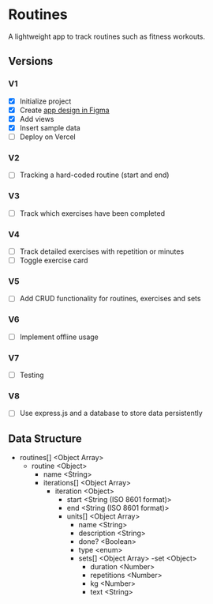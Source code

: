 # Routines

A lightweight app to track routines such as fitness workouts.

## Versions

### V1

- [x] Initialize project
- [x] Create [app design in Figma](https://www.figma.com/file/0P9jKFJoGaWL2kz5Le4fY1/Fitness-Routines?type=design&node-id=0%3A1&mode=design&t=H40qrGNbU17FIl0r-1)
- [x] Add views
- [x] Insert sample data
- [ ] Deploy on Vercel

### V2

- [ ] Tracking a hard-coded routine (start and end)

### V3

- [ ] Track which exercises have been completed

### V4

- [ ] Track detailed exercises with repetition or minutes
- [ ] Toggle exercise card

### V5

- [ ] Add CRUD functionality for routines, exercises and sets

### V6

- [ ] Implement offline usage

### V7

- [ ] Testing

### V8

- [ ] Use express.js and a database to store data persistently

## Data Structure

- routines[] \<Object Array>  
  - routine \<Object> 
    - name \<String>
    - iterations[] \<Object Array>  
      - iteration \<Object>
        - start <String (ISO 8601 format)>   
        - end <String (ISO 8601 format)>
        - units[] \<Object Array>  
          - name \<String>
          - description \<String>
          - done? \<Boolean>
          - type \<enum>
          - sets[] \<Object Array> 
            -set \<Object>
              - duration \<Number>
              - repetitions \<Number>
              - kg \<Number>
              - text \<String>
           
